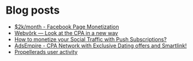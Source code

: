 # Blog posts
<!-- BLOG-POST-LIST:START -->
- [$2k/month - Facebook Page Monetization](https://afflift.com/f/threads/2k-month-facebook-page-monetization.10637/)
- [Webvõrk — Look at the CPA in a new way](https://afflift.com/f/threads/webv%C3%B5rk-%E2%80%94-look-at-the-cpa-in-a-new-way.2820/)
- [How to monetize your Social Traffic with Push Subscriptions?](https://afflift.com/f/threads/how-to-monetize-your-social-traffic-with-push-subscriptions.10271/)
- [AdsEmpire - CPA Network with Exclusive Dating offers and Smartlink!](https://afflift.com/f/threads/adsempire-cpa-network-with-exclusive-dating-offers-and-smartlink.6820/)
- [Propellerads user activity](https://afflift.com/f/threads/propellerads-user-activity.10581/)
<!-- BLOG-POST-LIST:END -->
